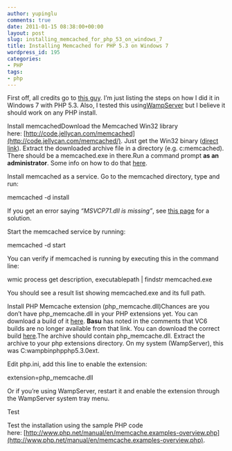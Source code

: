```yaml
---
author: yupinglu
comments: true
date: 2011-01-15 08:38:00+00:00
layout: post
slug: installing_memcached_for_php_53_on_windows_7
title: Installing Memcached for PHP 5.3 on Windows 7
wordpress_id: 195
categories:
- PHP
tags:
- php
---
```


First off, all credits go to [this guy](http://pureform.wordpress.com/2008/01/10/installing-memcache-on-windows-for-php/). I’m just listing the steps on how I did it in Windows 7 with PHP 5.3. Also, I tested this using[WampServer](http://www.wampserver.com/en/) but I believe it should work on any PHP install.

Install memcachedDownload the Memcached Win32 library here: [http://code.jellycan.com/memcached](http://code.jellycan.com/memcached/). Just get the Win32 binary ([direct link](http://code.jellycan.com/files/memcached-1.2.6-win32-bin.zip)). Extract the downloaded archive file in a directory (e.g. c:memcached). There should be a memcached.exe in there.Run a command prompt **as an administrator**. Some info on how to do that [here](http://blogs.msdn.com/tims/archive/2006/11/02/windows-vista-secret-10-open-an-elevated-command-prompt-in-six-keystrokes.aspx).

Install memcached as a service. Go to the memcached directory, type and run:

memcached -d install

If you get an error saying _“MSVCP71.dll is missing”_, see [this page](http://www.addictivetips.com/windows-tips/fix-msvcp71-dll-and-msvcr71-dll-missing-error-in-windows-7/) for a solution.

Start the memcached service by running:

memcached -d start

You can verify if memcached is running by executing this in the command line:

wmic process get description, executablepath | findstr memcached.exe

You should see a result list showing memcached.exe and its full path.

Install PHP Memcache extension (php_memcache.dll)Chances are you don’t have php_memcache.dll in your PHP extensions yet. You can download a build of it [here](http://downloads.php.net/pierre/). **Basu** has noted in the comments that VC6 builds are no longer available from that link. You can download the correct build [here](http://shikii.net/blog/downloads/php_memcache-cvs-20090703-5.3-VC6-x86.zip).The archive should contain php_memcache.dll. Extract the archive to your php extensions directory. On my system (WampServer), this was C:wampbinphpphp5.3.0ext.

Edit php.ini, add this line to enable the extension:

extension=php_memcache.dll

Or if you’re using WampServer, restart it and enable the extension through the WampServer system tray menu.

Test

Test the installation using the sample PHP code here: [http://www.php.net/manual/en/memcache.examples-overview.php](http://www.php.net/manual/en/memcache.examples-overview.php).
